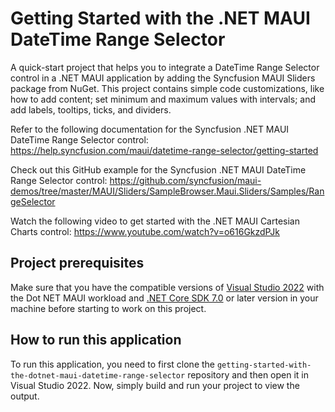 # Getting Started with the .NET MAUI DateTime Range Selector
A quick-start project that helps you to integrate a DateTime Range Selector control in a .NET MAUI application by adding the Syncfusion MAUI Sliders package from NuGet. This project contains simple code customizations, like how to add content; set minimum and maximum values with intervals; and add labels, tooltips, ticks, and dividers.

Refer to the following documentation for the Syncfusion .NET MAUI DateTime Range Selector control: 
https://help.syncfusion.com/maui/datetime-range-selector/getting-started 

Check out this GitHub example for the Syncfusion .NET MAUI DateTime Range Selector control: 
https://github.com/syncfusion/maui-demos/tree/master/MAUI/Sliders/SampleBrowser.Maui.Sliders/Samples/RangeSelector

Watch the following video to get started with the .NET MAUI Cartesian Charts control:
https://www.youtube.com/watch?v=o616GkzdPJk

## Project prerequisites
Make sure that you have the compatible versions of [Visual Studio 2022](https://visualstudio.microsoft.com/downloads/ ) with the Dot NET MAUI workload and [.NET Core SDK 7.0](https://dotnet.microsoft.com/en-us/download/dotnet/7.0) or later version in your machine before starting to work on this project.

## How to run this application
To run this application, you need to first clone the `getting-started-with-the-dotnet-maui-datetime-range-selector` repository and then open it in Visual Studio 2022. Now, simply build and run your project to view the output.